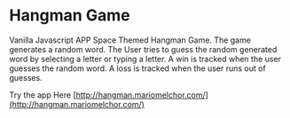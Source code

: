 # Hangman Game

Vanilla Javascript APP Space Themed Hangman Game. The game generates a random word. The User tries to guess the random generated word by selecting a letter or typing a letter. A win is tracked when the user guesses the random word. A loss is tracked when the user runs out of guesses.

Try the app Here [http://hangman.mariomelchor.com/](http://hangman.mariomelchor.com/)
